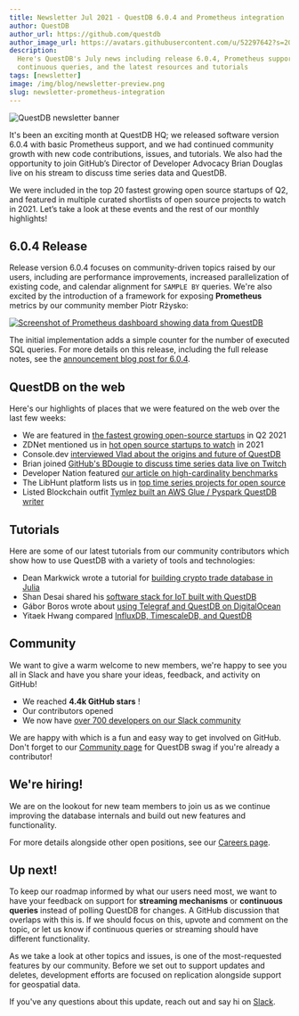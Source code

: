 ```yaml
---
title: Newsletter Jul 2021 - QuestDB 6.0.4 and Prometheus integration
author: QuestDB
author_url: https://github.com/questdb
author_image_url: https://avatars.githubusercontent.com/u/52297642?s=200&v=4
description:
  Here's QuestDB's July news including release 6.0.4, Prometheus support,
  continuous queries, and the latest resources and tutorials
tags: [newsletter]
image: /img/blog/newsletter-preview.png
slug: newsletter-prometheus-integration
---
```


![QuestDB newsletter banner](/img/blog/newsletter.png)

It's been an exciting month at QuestDB HQ; we released software version 6.0.4
with basic Prometheus support, and we had continued community growth with new
code contributions, issues, and tutorials. We also had the opportunity to join
GitHub’s Director of Developer Advocacy Brian Douglas live on his stream to
discuss time series data and QuestDB.

We were included in the top 20 fastest growing open source startups of Q2, and
featured in multiple curated shortlists of open source projects to watch
in 2021. Let’s take a look at these events and the rest of our monthly
highlights!

## 6.0.4 Release

Release version 6.0.4 focuses on community-driven topics raised by our users,
including are performance improvements, increased parallelization of existing
code, and calendar alignment for `SAMPLE BY` queries. We're also excited by the
introduction of a framework for exposing **Prometheus** metrics by our community
member Piotr Rżysko:

[![Screenshot of Prometheus dashboard showing data from QuestDB](/img/blog/2021-08-17/prometheus.png)](/blog/2021/07/16/release-6-0-4-prometheus-metrics/)

The initial implementation adds a simple counter for the number of executed SQL
queries. For more details on this release, including the full release notes, see
the
[announcement blog post for 6.0.4](/blog/2021/07/16/release-6-0-4-prometheus-metrics/).

## QuestDB on the web

Here's our highlights of places that we were featured on the web over the last
few weeks:

- We are featured in
  [the fastest growing open-source startups](https://runacap.com/ross-index/) in
  Q2 2021
- ZDNet mentioned us in
  [hot open source startups to watch](https://www.zdnet.com/article/open-source-growth-and-venture-capital-investment-data-databases-challenges-and-opportunities/)
  in 2021
- Console.dev
  [interviewed Vlad about the origins and future of QuestDB](https://console.dev/interviews/questdb-vlad-ilyushchenko/)
- Brian joined
  [GitHub's BDougie to discuss time series data live on Twitch](https://www.youtube.com/watch?v=gi0k2tTWmLM)
- Developer Nation featured
  [our article on high-cardinality benchmarks](https://dev.to/developernation/announcements-from-shopify-microsoft-aws-php-challenging-the-myth-that-programming-careers-end-at-40-l3a)
- The LibHunt platform lists us in
  [top time series projects for open source](https://www.libhunt.com/l/java/topic/time-series)
- Listed Blockchain outfit
  [Tymlez built an AWS Glue / Pyspark QuestDB writer](https://github.com/Tymlez/awsglue-questdb-writer)

## Tutorials

Here are some of our latest tutorials from our community contributors which show
how to use QuestDB with a variety of tools and technologies:

- Dean Markwick wrote a tutorial for
  [building crypto trade database in Julia](https://dm13450.github.io/2021/08/05/questdb-part-1.html)
- Shan Desai shared his
  <a href="https://github.com/questdb/questdb/discussions/1180" target="_blank">
    software stack for IoT built with QuestDB
  </a>
- Gábor Boros wrote about
  [using Telegraf and QuestDB on DigitalOcean](/blog/2021/07/09/telegraf-and-questdb-for-storing-metrics-in-a-timeseries-database/)
- Yitaek Hwang compared
  [InfluxDB, TimescaleDB, and QuestDB](https://towardsdatascience.com/comparing-influxdb-timescaledb-and-questdb-timeseries-databases-c1692b9327a5)

## Community

We want to give a warm welcome to new members, we're happy to see you all in
Slack and have you share your ideas, feedback, and activity on GitHub!

- We reached **4.4k GitHub stars** !
- Our contributors opened
- We now have
  [over 700 developers on our Slack community]({@slackUrl@})

We are happy with which is a fun and easy way to get involved on GitHub. Don't
forget to our [Community page](/community/) for QuestDB swag if you're already a
contributor!

## We're hiring!

We are on the lookout for new team members to join us as we continue improving
the database internals and build out new features and functionality.

For more details alongside other open positions, see our
[Careers page](/careers/).

## Up next!

To keep our roadmap informed by what our users need most, we want to have your
feedback on support for **streaming mechanisms** or **continuous queries**
instead of polling QuestDB for changes. A GitHub discussion that overlaps with
this is. If we should focus on this, upvote and comment on the topic, or let us
know if continuous queries or streaming should have different functionality.

As we take a look at other topics and issues, is one of the most-requested
features by our community. Before we set out to support updates and deletes,
development efforts are focused on replication alongside support for geospatial
data.

If you've any questions about this update, reach out and say hi on
[Slack]({@slackUrl@}).
